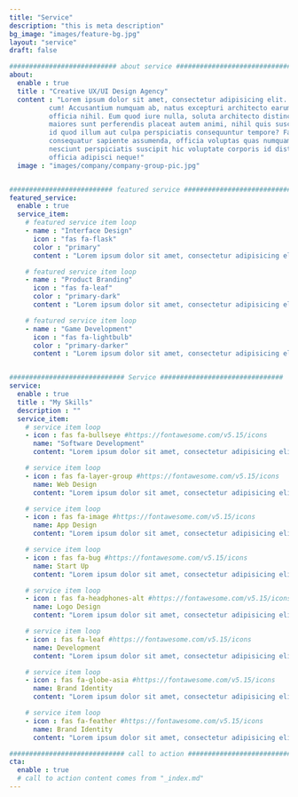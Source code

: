 ```yaml
---
title: "Service"
description: "this is meta description"
bg_image: "images/feature-bg.jpg"
layout: "service"
draft: false

########################### about service #############################
about:
  enable : true
  title : "Creative UX/UI Design Agency"
  content : "Lorem ipsum dolor sit amet, consectetur adipisicing elit. Voluptate soluta corporis odit, optio
          cum! Accusantium numquam ab, natus excepturi architecto earum ipsa aliquam, illum, omnis rerum, eveniet
          officia nihil. Eum quod iure nulla, soluta architecto distinctio. Nesciunt odio ullam expedita, neque fugit
          maiores sunt perferendis placeat autem animi, nihil quis suscipit quibusdam ut reiciendis doloribus natus nemo
          id quod illum aut culpa perspiciatis consequuntur tempore? Facilis nam vitae iure quisquam eius harum
          consequatur sapiente assumenda, officia voluptas quas numquam placeat, alias molestias nisi laudantium
          nesciunt perspiciatis suscipit hic voluptate corporis id distinctio earum. Dolor reprehenderit fuga dolore
          officia adipisci neque!"
  image : "images/company/company-group-pic.jpg"


########################## featured service ############################
featured_service:
  enable : true
  service_item:
    # featured service item loop
    - name : "Interface Design"
      icon : "fas fa-flask"
      color : "primary"
      content : "Lorem ipsum dolor sit amet, consectetur adipisicing elit. Saepe enim impedit repudiandae omnis est temporibus."

    # featured service item loop
    - name : "Product Branding"
      icon : "fas fa-leaf"
      color : "primary-dark"
      content : "Lorem ipsum dolor sit amet, consectetur adipisicing elit. Saepe enim impedit repudiandae omnis est temporibus."

    # featured service item loop
    - name : "Game Development"
      icon : "fas fa-lightbulb"
      color : "primary-darker"
      content : "Lorem ipsum dolor sit amet, consectetur adipisicing elit. Saepe enim impedit repudiandae omnis est temporibus."


############################# Service ###############################
service:
  enable : true
  title : "My Skills"
  description : ""
  service_item:
    # service item loop
    - icon : fas fa-bullseye #https://fontawesome.com/v5.15/icons
      name: "Software Development" 
      content: "Lorem ipsum dolor sit amet, consectetur adipisicing elit, sed do eiusmod tempor incididunt ut"

    # service item loop
    - icon : fas fa-layer-group #https://fontawesome.com/v5.15/icons
      name: Web Design
      content: "Lorem ipsum dolor sit amet, consectetur adipisicing elit, sed do eiusmod tempor incididunt ut"

    # service item loop
    - icon : fas fa-image #https://fontawesome.com/v5.15/icons
      name: App Design
      content: "Lorem ipsum dolor sit amet, consectetur adipisicing elit, sed do eiusmod tempor incididunt ut"

    # service item loop
    - icon : fas fa-bug #https://fontawesome.com/v5.15/icons
      name: Start Up
      content: "Lorem ipsum dolor sit amet, consectetur adipisicing elit, sed do eiusmod tempor incididunt ut"

    # service item loop
    - icon : fas fa-headphones-alt #https://fontawesome.com/v5.15/icons
      name: Logo Design
      content: "Lorem ipsum dolor sit amet, consectetur adipisicing elit, sed do eiusmod tempor incididunt ut"

    # service item loop
    - icon : fas fa-leaf #https://fontawesome.com/v5.15/icons
      name: Development
      content: "Lorem ipsum dolor sit amet, consectetur adipisicing elit, sed do eiusmod tempor incididunt ut"

    # service item loop
    - icon : fas fa-globe-asia #https://fontawesome.com/v5.15/icons
      name: Brand Identity
      content: "Lorem ipsum dolor sit amet, consectetur adipisicing elit, sed do eiusmod tempor incididunt ut"

    # service item loop
    - icon : fas fa-feather #https://fontawesome.com/v5.15/icons
      name: Brand Identity
      content: "Lorem ipsum dolor sit amet, consectetur adipisicing elit, sed do eiusmod tempor incididunt ut"

############################# call to action #################################
cta:
  enable : true
  # call to action content comes from "_index.md"
---
```

